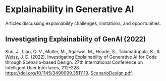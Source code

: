 # Explainability in Generative AI

Articles discussing explainability challenges, limitations, and opportunities.

## Investigating Explainability of GenAI (2022)

Sun, J., Liao, Q. V., Muller, M., Agarwal, M., Houde, S., Talamadupula, K., & Weisz, J. D. (2022). Investigating Explainability of Generative AI for Code through Scenario-based Design. 27th International Conference on Intelligent User Interfaces, 212–228. https://doi.org/10.1145/3490099.3511119. [ScenarioDesign.pdf](ScenarioDesign.pdf).

